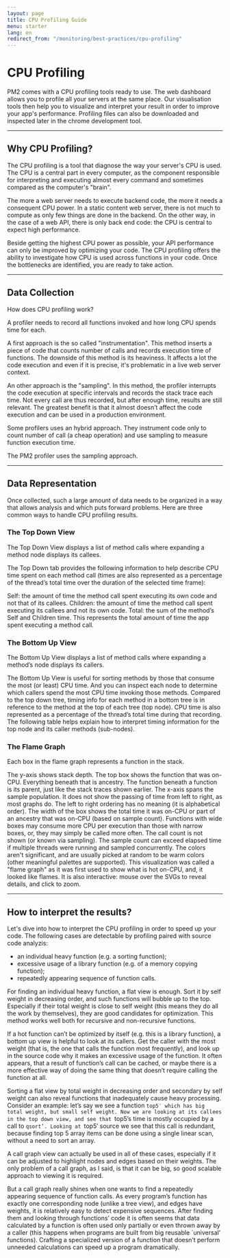```yaml
---
layout: page
title: CPU Profiling Guide
menu: starter
lang: en
redirect_from: "/monitoring/best-practices/cpu-profiling"
---
```


# CPU Profiling

PM2 comes with a CPU profiling tools ready to use. The web dashboard allows you to profile all your servers at the same place. Our visualisation tools then help you to visualize and interpret your result in order to improve your app's performance. Profiling files can also be downloaded and inspected later in the chrome development tool.

---

## Why CPU Profiling?

The CPU profiling is a tool that diagnose the way your server's CPU is used. The CPU is a central part in every computer, as the component responsible for interpreting and executing almost every command and sometimes compared as the computer's "brain".

The more a web server needs to execute backend code, the more it needs a consequent CPU power. In a static content web server, there is not much to compute as only few things are done in the backend. On the other way, in the case of a web API, there is only back end code: the CPU is central to expect high performance.

Beside getting the highest CPU power as possible, your API performance can only be improved by optimizing your code. The CPU profiling offers the ability to investigate how CPU is used across functions in your code. Once the bottlenecks are identified, you are ready to take action.

---

## Data Collection

How does CPU profiling work?

A profiler needs to record all functions invoked and how long CPU spends time for each.

A first approach is the so called "instrumentation". This method inserts a piece of code that counts number of calls and records execution time of functions. The downside of this method is its heaviness. It affects a lot the code execution and even if it is precise, it's problematic in a live web server context. 

An other approach is the "sampling". In this method, the profiler interrupts the code execution at specific intervals and records the stack trace each time. Not every call are thus recorded, but after enough time, results are still relevant. The greatest benefit is that it almost doesn’t affect the code execution and can be used in a production environment.

Some profilers uses an hybrid approach. They instrument code only to count number of call (a cheap operation) and use sampling to measure function execution time.

The PM2 profiler uses the sampling approach.

---

## Data Representation

Once collected, such a large amount of data needs to be organized in a way that allows analysis and which puts forward problems. Here are three common ways to handle CPU profiling results.

### The Top Down View

The Top Down View displays a list of method calls where expanding a method node displays its callees.

The Top Down tab provides the following information to help describe CPU time spent on each method call (times are also represented as a percentage of the thread’s total time over the duration of the selected time frame):

Self: the amount of time the method call spent executing its own code and not that of its callees.
Children: the amount of time the method call spent executing its callees and not its own code.
Total: the sum of the method’s Self and Children time. This represents the total amount of time the app spent executing a method call.

### The Bottom Up View

The Bottom Up View displays a list of method calls where expanding a method’s node displays its callers. 

The Bottom Up View is useful for sorting methods by those that consume the most (or least) CPU time. And you can inspect each node to determine which callers spend the most CPU time invoking those methods. Compared to the top down tree, timing info for each method in a bottom tree is in reference to the method at the top of each tree (top node). CPU time is also represented as a percentage of the thread’s total time during that recording. The following table helps explain how to interpret timing information for the top node and its caller methods (sub-nodes).

### The Flame Graph

Each box in the flame graph represents a function in the stack.

The y-axis shows stack depth. The top box shows the function that was on-CPU. Everything beneath that is ancestry. The function beneath a function is its parent, just like the stack traces shown earlier.
The x-axis spans the sample population. It does not show the passing of time from left to right, as most graphs do. The left to right ordering has no meaning (it is alphabetical order).
The width of the box shows the total time it was on-CPU or part of an ancestry that was on-CPU (based on sample count). Functions with wide boxes may consume more CPU per execution than those with narrow boxes, or, they may simply be called more often. The call count is not shown (or known via sampling).
The sample count can exceed elapsed time if multiple threads were running and sampled concurrently.
The colors aren't significant, and are usually picked at random to be warm colors (other meaningful palettes are supported). This visualization was called a "flame graph" as it was first used to show what is hot on-CPU, and, it looked like flames. It is also interactive: mouse over the SVGs to reveal details, and click to zoom.

---

## How to interpret the results?

Let's dive into how to interpret the CPU profiling in order to speed up your code. The following cases are detectable by profiling paired with source code analyzis:

- an individual heavy function (e.g. a sorting function);
- excessive usage of a library function (e.g. of a memory copying function);
- repeatedly appearing sequence of function calls.

For finding an individual heavy function, a flat view is enough. Sort it by self weight in decreasing order, and such functions will bubble up to the top. Especially if their total weight is close to self weight (this means they do all the work by themselves), they are good candidates for optimization. This method works well both for recursive and non-recursive functions.

If a hot function can’t be optimized by itself (e.g. this is a library function), a bottom up view is helpful to look at its callers. Get the caller with the most weight (that is, the one that calls the function most frequently), and look up in the source code why it makes an excessive usage of the function. It often appears, that a result of function’s call can be cached, or maybe there is a more effective way of doing the same thing that doesn’t require calling the function at all.

Sorting a flat view by total weight in decreasing order and secondary by self weight can also reveal functions that inadequately cause heavy processing. Consider an example: let’s say we see a function `top5′ which has big total weight, but small self weight. Now we are looking at its callees in the top down view, and see that `top5’s time is mostly occupied by a call to `qsort’. Looking at `top5′ source we see that this call is redundant, because finding top 5 array items can be done using a single linear scan, without a need to sort an array.

A call graph view can actually be used in all of these cases, especially if it can be adjusted to highlight nodes and edges based on their weights. The only problem of a call graph, as I said, is that it can be big, so good scalable approach to viewing it is required.

But a call graph really shines when one wants to find a repeatedly appearing sequence of function calls. As every program’s function has exactly one corresponding node (unlike a tree view), and edges have weights, it is relatively easy to detect expensive sequences. After finding them and looking through functions’ code it is often seems that data calculated by a function is often used only partially or even thrown away by a caller (this happens when programs are built from big reusable `universal’ functions). Crafting a specialized version of a function that doesn’t perform unneeded calculations can speed up a program dramatically.